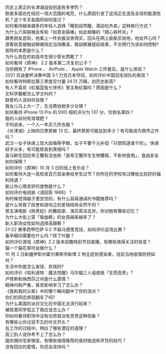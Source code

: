 历史上真正的长津湖战役到底有多惨烈？  
欧美多国也在经历一场大范围的电荒，什么原因引发了这场正在波及全球的能源危机？这个冬天各国将如何度过？  
如何看待越来越多的年轻人选择「睡到自然醒，酒店吃外卖」这种旅行方式？  
为什么六耳猕猴会有和「如意金箍棒」如此相像的「随心铁杆兵」?  
跟男朋友逛街，他看上一件衣服没舍得买，回头在网上偷偷买给他，他会开心吗？  
游客执意接触幼狮被阻后当场撒泼，致幼狮展提前结束，不文明行为该如何控制?  
矩阵的本质是什么？  
为什么现在的初高中生很少穿长筒靴了？  
如何看待《原神》 2.2 版本第二次复刻公子？  
当你拥有了 iPhone 、 AirPods 、 Apple Watch 三件套后，是什么体验？  
2021 苏迪曼杯决赛中国 3:1 力克日本夺冠，如何评价中国羽毛球队的表现？  
如何看待特斯拉第三季度交付量 24.13 万辆，创历史新高?  
有人不喜欢《虹猫蓝兔七侠传》里主角虹猫吗？原因是什么？  
文科学霸都怎么学文科的？  
缺爱的人该如何自救？  
我女儿马上大一了，生活费给她多少合理？  
如何看待 iPhone 13  Pro 的 DXO 相机评分为 137 分，仅排名第四？  
瘦的人如何有效增肥？  
平均说来，一个人一年买几件衣服？  
《长津湖》上映四日票房破 13 亿，最终票房可能达到多少？有可能成为救市之作吗？  
武汉一女子快递上现大段侮辱字眼，女子不要千元补偿「只想知道谁干的」，快递经手众多，有可能核查到真相吗？  
盒马鲜生回应帝王蟹有活虫称「是帝王蟹伴生生物蟹蛭，不影响食用」，食品安全如何保障？  
如何评价《原神》10 月 3 日的线上音乐会？  
如何看待大连一高校发百万现金券给学生过节？你所在的学校有过哪些比较好的福利待遇？  
能让你心情变好的食物是什么？  
如何评价电视剧《请回答 1988》？  
有时候觉得脑子里空空的，有什么容易通读的书籍推荐吗？  
是什么导致了段誉和游坦之的爱情结局全然不同？  
曾主演电影《杨贵妃》的舞蹈家、演员周洁去世，你对她有哪些记忆？  
为什么大街上穿「瑜伽裤」的女孩越来越多了？  
新入职场女性如何选择高跟鞋？  
21-22 赛季西甲巴萨 0:2 不敌马德里竞技，如何评价这场比赛？  
备孕期间需要吃什么吗？除了叶酸？  
如何评价游戏《原神》2.2 版本前瞻特别节目直播，有哪些值得关注的信息？  
猫一个猫在家时会做什么？  
10 月 3 日新疆伊犁州霍尔果斯市新增 2 例无症状感染者，目前当地疫情防控如何？  
生活中你是怎么省钱、存钱的?  
如何评价《哈利波特：魔法觉醒》马尔福三人组皮肤「生而高贵」?  
卢修斯和纳西莎之间是什么感情？  
精神内耗严重，甚至影响学习了怎么办？  
《我和我的父辈》中的哪个瞬间戳中了你的泪点？  
你们的网恋奔现翻车了吗?  
为什么美国的派对文化在中国无法流行起来？  
被班里同学孤立了我应该怎么办？  
你如何看待职场中没有功劳就没有苦劳这种现象？  
有哪些让你过目不忘的作文开头？  
在工作的过程中，明白了哪些潜在的道理？  
高三别人说你考不上了怎么办？  
国庆期间宅家做饭，有哪些值得推荐的食材挑选和烹饪的技巧？  
没有回应的爱情，你还会坚持吗？  
